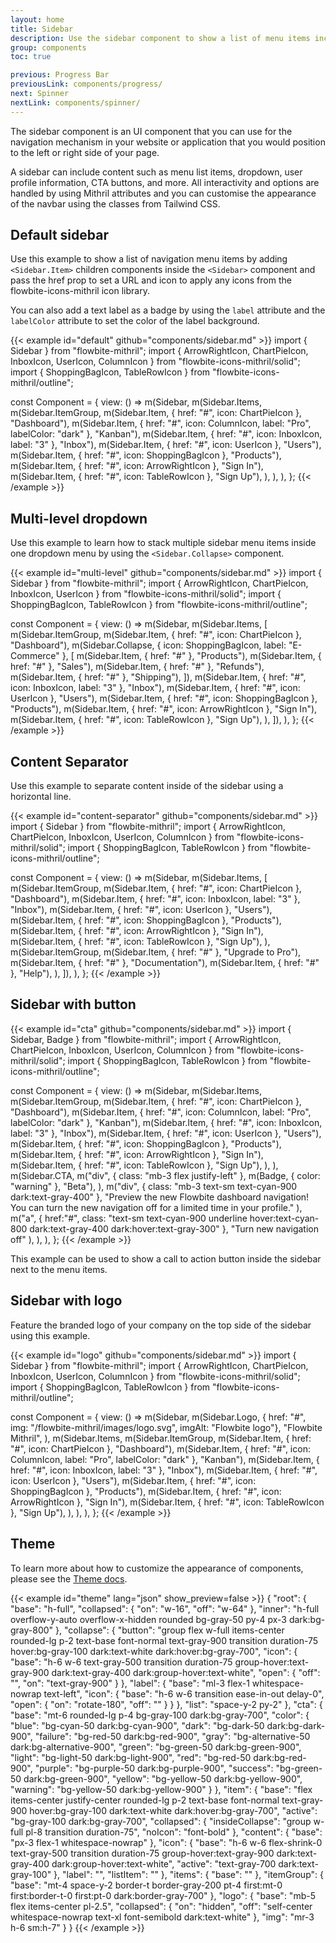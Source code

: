 ```yaml
---
layout: home
title: Sidebar
description: Use the sidebar component to show a list of menu items including multi-level dropdown menu on the left or right side of your page for admin dashboards and applications
group: components
toc: true

previous: Progress Bar
previousLink: components/progress/
next: Spinner
nextLink: components/spinner/
---
```

The sidebar component is an UI component that you can use for the navigation mechanism in your website or application that you would position to the left or right side of your page.

A sidebar can include content such as menu list items, dropdown, user profile information, CTA buttons, and more.
All interactivity and options are handled by using Mithril attributes and you can customise the appearance of the navbar using the classes from Tailwind CSS.

## Default sidebar

Use this example to show a list of navigation menu items by adding `<Sidebar.Item>` children components inside the `<Sidebar>` component and pass the href prop to set a URL and icon to apply any icons from the flowbite-icons-mithril icon library.

You can also add a text label as a badge by using the `label` attribute and the `labelColor` attribute to set the color of the label background.

{{< example id="default" github="components/sidebar.md" >}}
import { Sidebar } from "flowbite-mithril";
import { ArrowRightIcon, ChartPieIcon, InboxIcon, UserIcon, ColumnIcon } from "flowbite-icons-mithril/solid";
import { ShoppingBagIcon, TableRowIcon } from "flowbite-icons-mithril/outline";

const Component = {
  view: () =>
    m(Sidebar,
      m(Sidebar.Items,
        m(Sidebar.ItemGroup,
          m(Sidebar.Item, { href: "#", icon: ChartPieIcon }, "Dashboard"),
          m(Sidebar.Item, { href: "#", icon: ColumnIcon, label: "Pro", labelColor: "dark" }, "Kanban"),
          m(Sidebar.Item, { href: "#", icon: InboxIcon, label: "3" }, "Inbox"),
          m(Sidebar.Item, { href: "#", icon: UserIcon }, "Users"),
          m(Sidebar.Item, { href: "#", icon: ShoppingBagIcon }, "Products"),
          m(Sidebar.Item, { href: "#", icon: ArrowRightIcon }, "Sign In"),
          m(Sidebar.Item, { href: "#", icon: TableRowIcon }, "Sign Up"),
        ),
      ),
    ),
};
{{< /example >}}

## Multi-level dropdown

Use this example to learn how to stack multiple sidebar menu items inside one dropdown menu by using the `<Sidebar.Collapse>` component.

{{< example id="multi-level" github="components/sidebar.md" >}}
import { Sidebar } from "flowbite-mithril";
import { ArrowRightIcon, ChartPieIcon, InboxIcon, UserIcon } from "flowbite-icons-mithril/solid";
import { ShoppingBagIcon, TableRowIcon } from "flowbite-icons-mithril/outline";

const Component = {
  view: () =>
    m(Sidebar,
      m(Sidebar.Items, [
        m(Sidebar.ItemGroup,
          m(Sidebar.Item, { href: "#", icon: ChartPieIcon }, "Dashboard"),
          m(Sidebar.Collapse, { icon: ShoppingBagIcon, label: "E-Commerce" }, [
            m(Sidebar.Item, { href: "#" }, "Products"),
            m(Sidebar.Item, { href: "#" }, "Sales"),
            m(Sidebar.Item, { href: "#" }, "Refunds"),
            m(Sidebar.Item, { href: "#" }, "Shipping"),
          ]),
          m(Sidebar.Item, { href: "#", icon: InboxIcon, label: "3" }, "Inbox"),
          m(Sidebar.Item, { href: "#", icon: UserIcon }, "Users"),
          m(Sidebar.Item, { href: "#", icon: ShoppingBagIcon }, "Products"),
          m(Sidebar.Item, { href: "#", icon: ArrowRightIcon }, "Sign In"),
          m(Sidebar.Item, { href: "#", icon: TableRowIcon }, "Sign Up"),
        ),
      ]),
    ),
};
{{< /example >}}

## Content Separator

Use this example to separate content inside of the sidebar using a horizontal line.

{{< example id="content-separator" github="components/sidebar.md" >}}
import { Sidebar } from "flowbite-mithril";
import { ArrowRightIcon, ChartPieIcon, InboxIcon, UserIcon, ColumnIcon } from "flowbite-icons-mithril/solid";
import { ShoppingBagIcon, TableRowIcon } from "flowbite-icons-mithril/outline";

const Component = {
  view: () =>
    m(Sidebar,
      m(Sidebar.Items, [
        m(Sidebar.ItemGroup,
          m(Sidebar.Item, { href: "#", icon: ChartPieIcon }, "Dashboard"),
          m(Sidebar.Item, { href: "#", icon: InboxIcon, label: "3" }, "Inbox"),
          m(Sidebar.Item, { href: "#", icon: UserIcon }, "Users"),
          m(Sidebar.Item, { href: "#", icon: ShoppingBagIcon }, "Products"),
          m(Sidebar.Item, { href: "#", icon: ArrowRightIcon }, "Sign In"),
          m(Sidebar.Item, { href: "#", icon: TableRowIcon }, "Sign Up"),
        ),
        m(Sidebar.ItemGroup,
          m(Sidebar.Item, { href: "#" }, "Upgrade to Pro"),
          m(Sidebar.Item, { href: "#" }, "Documentation"),
          m(Sidebar.Item, { href: "#" }, "Help"),
        ),
      ]),
    ),
};
{{< /example >}}

## Sidebar with button

{{< example id="cta" github="components/sidebar.md" >}}
import { Sidebar, Badge } from "flowbite-mithril";
import { ArrowRightIcon, ChartPieIcon, InboxIcon, UserIcon, ColumnIcon } from "flowbite-icons-mithril/solid";
import { ShoppingBagIcon, TableRowIcon } from "flowbite-icons-mithril/outline";

const Component = {
  view: () =>
    m(Sidebar,
      m(Sidebar.Items,
        m(Sidebar.ItemGroup,
          m(Sidebar.Item, { href: "#", icon: ChartPieIcon }, "Dashboard"),
          m(Sidebar.Item, { href: "#", icon: ColumnIcon, label: "Pro", labelColor: "dark" }, "Kanban"),
          m(Sidebar.Item, { href: "#", icon: InboxIcon, label: "3" }, "Inbox"),
          m(Sidebar.Item, { href: "#", icon: UserIcon }, "Users"),
          m(Sidebar.Item, { href: "#", icon: ShoppingBagIcon }, "Products"),
          m(Sidebar.Item, { href: "#", icon: ArrowRightIcon }, "Sign In"),
          m(Sidebar.Item, { href: "#", icon: TableRowIcon }, "Sign Up"),
        ),
      ),
      m(Sidebar.CTA,
        m("div", { class: "mb-3 flex justify-left" },
          m(Badge, { color: "warning" }, "Beta"),
        ),
        m("div", { class: "mb-3 text-sm text-cyan-900 dark:text-gray-400" },
          "Preview the new Flowbite dashboard navigation! You can turn the new navigation off for a limited time in your profile."
        ),
        m("a", { href:"#", class: "text-sm text-cyan-900 underline hover:text-cyan-800 dark:text-gray-400 dark:hover:text-gray-300" },
          "Turn new navigation off"
        ),
      ),
    ),
};
{{< /example >}}

This example can be used to show a call to action button inside the sidebar next to the menu items.

## Sidebar with logo

Feature the branded logo of your company on the top side of the sidebar using this example.

{{< example id="logo" github="components/sidebar.md" >}}
import { Sidebar } from "flowbite-mithril";
import { ArrowRightIcon, ChartPieIcon, InboxIcon, UserIcon, ColumnIcon } from "flowbite-icons-mithril/solid";
import { ShoppingBagIcon, TableRowIcon } from "flowbite-icons-mithril/outline";

const Component = {
  view: () =>
    m(Sidebar,
      m(Sidebar.Logo, { href: "#", img: "/flowbite-mithril/images/logo.svg", imgAlt: "Flowbite logo"},
        "Flowbite Mithril",
      ),
      m(Sidebar.Items,
        m(Sidebar.ItemGroup,
          m(Sidebar.Item, { href: "#", icon: ChartPieIcon }, "Dashboard"),
          m(Sidebar.Item, { href: "#", icon: ColumnIcon, label: "Pro", labelColor: "dark" }, "Kanban"),
          m(Sidebar.Item, { href: "#", icon: InboxIcon, label: "3" }, "Inbox"),
          m(Sidebar.Item, { href: "#", icon: UserIcon }, "Users"),
          m(Sidebar.Item, { href: "#", icon: ShoppingBagIcon }, "Products"),
          m(Sidebar.Item, { href: "#", icon: ArrowRightIcon }, "Sign In"),
          m(Sidebar.Item, { href: "#", icon: TableRowIcon }, "Sign Up"),
        ),
      ),
    ),
};
{{< /example >}}


## Theme

To learn more about how to customize the appearance of components, please see the [Theme docs](https://alexferl.github.io/flowbite-mithril/customize/theme/).

{{< example id="theme" lang="json" show_preview=false >}}
{
  "root": {
    "base": "h-full",
    "collapsed": {
      "on": "w-16",
      "off": "w-64"
    },
    "inner": "h-full overflow-y-auto overflow-x-hidden rounded bg-gray-50 py-4 px-3 dark:bg-gray-800"
  },
  "collapse": {
    "button": "group flex w-full items-center rounded-lg p-2 text-base font-normal text-gray-900 transition duration-75 hover:bg-gray-100 dark:text-white dark:hover:bg-gray-700",
    "icon": {
      "base": "h-6 w-6 text-gray-500 transition duration-75 group-hover:text-gray-900 dark:text-gray-400 dark:group-hover:text-white",
      "open": {
        "off": "",
        "on": "text-gray-900"
      }
    },
    "label": {
      "base": "ml-3 flex-1 whitespace-nowrap text-left",
      "icon": {
        "base": "h-6 w-6 transition ease-in-out delay-0",
        "open": {
          "on": "rotate-180",
          "off": ""
        }
      }
    },
    "list": "space-y-2 py-2"
  },
  "cta": {
    "base": "mt-6 rounded-lg p-4 bg-gray-100 dark:bg-gray-700",
    "color": {
      "blue": "bg-cyan-50 dark:bg-cyan-900",
      "dark": "bg-dark-50 dark:bg-dark-900",
      "failure": "bg-red-50 dark:bg-red-900",
      "gray": "bg-alternative-50 dark:bg-alternative-900",
      "green": "bg-green-50 dark:bg-green-900",
      "light": "bg-light-50 dark:bg-light-900",
      "red": "bg-red-50 dark:bg-red-900",
      "purple": "bg-purple-50 dark:bg-purple-900",
      "success": "bg-green-50 dark:bg-green-900",
      "yellow": "bg-yellow-50 dark:bg-yellow-900",
      "warning": "bg-yellow-50 dark:bg-yellow-900"
    }
  },
  "item": {
    "base": "flex items-center justify-center rounded-lg p-2 text-base font-normal text-gray-900 hover:bg-gray-100 dark:text-white dark:hover:bg-gray-700",
    "active": "bg-gray-100 dark:bg-gray-700",
    "collapsed": {
      "insideCollapse": "group w-full pl-8 transition duration-75",
      "noIcon": "font-bold"
    },
    "content": {
      "base": "px-3 flex-1 whitespace-nowrap"
    },
    "icon": {
      "base": "h-6 w-6 flex-shrink-0 text-gray-500 transition duration-75 group-hover:text-gray-900 dark:text-gray-400 dark:group-hover:text-white",
      "active": "text-gray-700 dark:text-gray-100"
    },
    "label": "",
    "listItem": ""
  },
  "items": {
    "base": ""
  },
  "itemGroup": {
    "base": "mt-4 space-y-2 border-t border-gray-200 pt-4 first:mt-0 first:border-t-0 first:pt-0 dark:border-gray-700"
  },
  "logo": {
    "base": "mb-5 flex items-center pl-2.5",
    "collapsed": {
      "on": "hidden",
      "off": "self-center whitespace-nowrap text-xl font-semibold dark:text-white"
    },
    "img": "mr-3 h-6 sm:h-7"
  }
}
{{< /example >}}
